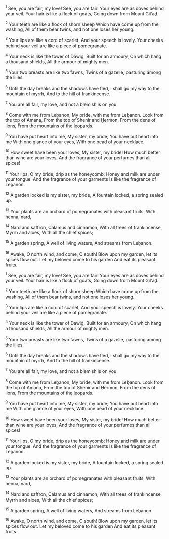 <sup>1</sup> See, you are fair, my love! See, you are fair! Your eyes are as doves behind your veil. Your hair is like a flock of goats, Going down from Mount Gil‛aḏ.

<sup>2</sup> Your teeth are like a flock of shorn sheep Which have come up from the washing, All of them bear twins, and not one loses her young.

<sup>3</sup> Your lips are like a cord of scarlet, And your speech is lovely. Your cheeks behind your veil are like a piece of pomegranate.

<sup>4</sup> Your neck is like the tower of Dawiḏ, Built for an armoury, On which hang a thousand shields, All the armour of mighty men.

<sup>5</sup> Your two breasts are like two fawns, Twins of a gazelle, pasturing among the lilies.

<sup>6</sup> Until the day breaks and the shadows have fled, I shall go my way to the mountain of myrrh, And to the hill of frankincense.

<sup>7</sup> You are all fair, my love, and not a blemish is on you.

<sup>8</sup> Come with me from Leḇanon, My bride, with me from Leḇanon. Look from the top of Amana, From the top of Shenir and Ḥermon, From the dens of lions, From the mountains of the leopards.

<sup>9</sup> You have put heart into me, My sister, my bride; You have put heart into me With one glance of your eyes, With one bead of your necklace.

<sup>10</sup> How sweet have been your loves, My sister, my bride! How much better than wine are your loves, And the fragrance of your perfumes than all spices!

<sup>11</sup> Your lips, O my bride, drip as the honeycomb; Honey and milk are under your tongue. And the fragrance of your garments Is like the fragrance of Leḇanon.

<sup>12</sup> A garden locked is my sister, my bride, A fountain locked, a spring sealed up.

<sup>13</sup> Your plants are an orchard of pomegranates with pleasant fruits, With henna, nard,

<sup>14</sup> Nard and saffron, Calamus and cinnamon, With all trees of frankincense, Myrrh and aloes, With all the chief spices;

<sup>15</sup> A garden spring, A well of living waters, And streams from Leḇanon.

<sup>16</sup> Awake, O north wind, and come, O south! Blow upon my garden, let its spices flow out. Let my beloved come to his garden And eat its pleasant fruits.

<sup>1</sup> See, you are fair, my love! See, you are fair! Your eyes are as doves behind your veil. Your hair is like a flock of goats, Going down from Mount Gil‛aḏ.

<sup>2</sup> Your teeth are like a flock of shorn sheep Which have come up from the washing, All of them bear twins, and not one loses her young.

<sup>3</sup> Your lips are like a cord of scarlet, And your speech is lovely. Your cheeks behind your veil are like a piece of pomegranate.

<sup>4</sup> Your neck is like the tower of Dawiḏ, Built for an armoury, On which hang a thousand shields, All the armour of mighty men.

<sup>5</sup> Your two breasts are like two fawns, Twins of a gazelle, pasturing among the lilies.

<sup>6</sup> Until the day breaks and the shadows have fled, I shall go my way to the mountain of myrrh, And to the hill of frankincense.

<sup>7</sup> You are all fair, my love, and not a blemish is on you.

<sup>8</sup> Come with me from Leḇanon, My bride, with me from Leḇanon. Look from the top of Amana, From the top of Shenir and Ḥermon, From the dens of lions, From the mountains of the leopards.

<sup>9</sup> You have put heart into me, My sister, my bride; You have put heart into me With one glance of your eyes, With one bead of your necklace.

<sup>10</sup> How sweet have been your loves, My sister, my bride! How much better than wine are your loves, And the fragrance of your perfumes than all spices!

<sup>11</sup> Your lips, O my bride, drip as the honeycomb; Honey and milk are under your tongue. And the fragrance of your garments Is like the fragrance of Leḇanon.

<sup>12</sup> A garden locked is my sister, my bride, A fountain locked, a spring sealed up.

<sup>13</sup> Your plants are an orchard of pomegranates with pleasant fruits, With henna, nard,

<sup>14</sup> Nard and saffron, Calamus and cinnamon, With all trees of frankincense, Myrrh and aloes, With all the chief spices;

<sup>15</sup> A garden spring, A well of living waters, And streams from Leḇanon.

<sup>16</sup> Awake, O north wind, and come, O south! Blow upon my garden, let its spices flow out. Let my beloved come to his garden And eat its pleasant fruits.

